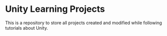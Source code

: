 # Unity Learning Projects

This is a repository to store all projects created and modified while following tutorials about Unity.
